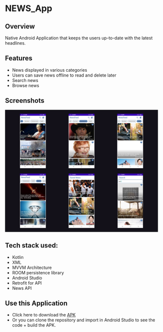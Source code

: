# NEWS_App
## Overview
Native Android Application that keeps the users up-to-date with the latest headlines.
## Features
* News displayed in various categories
* Users can save news offline to read and delete later
* Search news
* Browse news
## Screenshots
![Screenshot](./doc_assets/screenshots.png)
## Tech stack used:
* Kotlin
* XML
* MVVM Architecture
* ROOM persistence library
* Android Studio
* Retrofit for API
* News API
## Use this Application
* Click here to download the [APK](https://drive.google.com/file/d/1bOONo1Yedd47pdcCB4XOiODz41726aXq/view?usp=share_link)
* Or you can clone the repository and import in Android Studio to see the code + build the APK.
